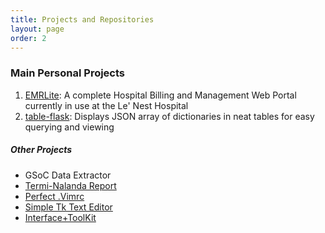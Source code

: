 ```yaml
---
title: Projects and Repositories
layout: page
order: 2
---
```


### Main Personal Projects

1. [EMRLite](https://github.com/cheese-cracker/EMRLite): A complete Hospital Billing and Management Web Portal currently in use at the Le' Nest Hospital
2. [table-flask](https://github.com/cheese-cracker/table-flask): Displays JSON array of dictionaries in neat tables for easy querying and viewing

##### Other Projects
 - GSoC Data Extractor
 - [Termi-Nalanda Report](pages/termi_nalanda_report.html)
 - [Perfect .Vimrc](https://github.com/cheese-cracker/perfect-vimrc)
 - [Simple Tk Text Editor](https://github.com/cheese-cracker/text_editor)
 - [Interface+ToolKit](https://github.com/cheese-cracker/Interface-Toolkit-Original)
